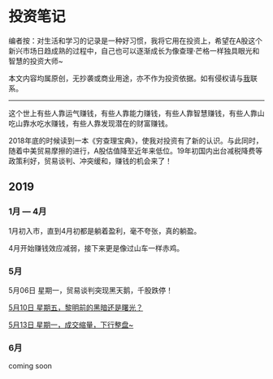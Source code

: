 # 投资笔记



编者按：对生活和学习的记录是一种好习惯，我将它用在投资上，希望在A股这个新兴市场日趋成熟的过程中，自己也可以逐渐成长为像查理·芒格一样独具眼光和智慧的投资大师~

本文内容均属原创，无抄袭或商业用途，亦不作为投资依据。如有侵权请与[我](mailto:vipyangtuo@gmail.com)联系。

---





这个世上有些人靠运气赚钱，有些人靠能力赚钱，有些人靠智慧赚钱，有些人靠山吃山靠水吃水赚钱，有些人靠发现潜在的财富赚钱。

2018年底的时候读到一本《穷查理宝典》，使我对投资有了新的认识。与此同时，随着中美贸易摩擦的进行，A股估值降至近年来低位。19年初国内出台减税降费等政策利好，贸易谈判、冲突缓和，赚钱的机会来了！



## 2019

### 1月 — 4月

1月初入市，直到4月初都是躺着盈利，毫不夸张，真的躺盈。

4月开始赚钱效应减弱，接下来更是像过山车一样赤鸡。

### 5月

5月06日 星期一，贸易谈判突现黑天鹅，千股跌停！

[5月10日 星期五，黎明前的黑暗还是曙光？](https://github.com/gdoggy/investment-diary/blob/master/2019/0511.md)

[5月13日 星期一，成交缩量，下行整盘~](https://github.com/gdoggy/investment-diary/blob/master/2019/0513.md)

### 6月

coming soon

